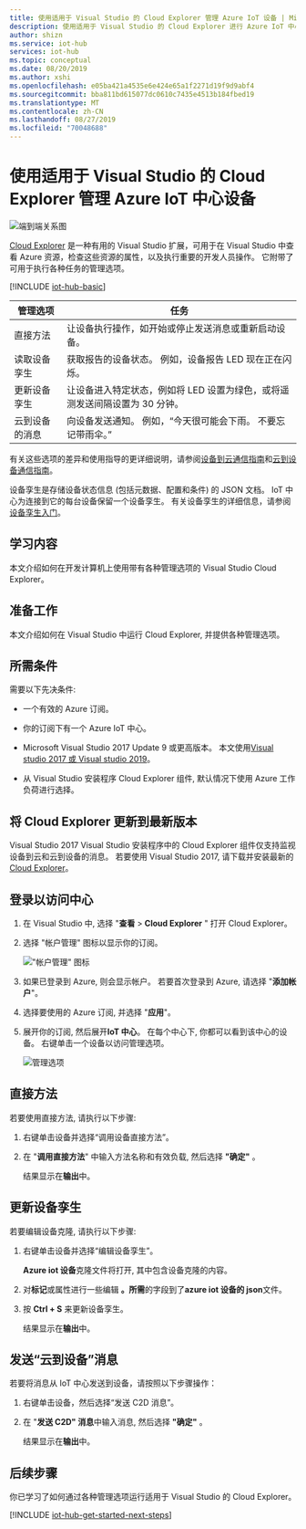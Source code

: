```yaml
---
title: 使用适用于 Visual Studio 的 Cloud Explorer 管理 Azure IoT 设备 | Microsoft Docs
description: 使用适用于 Visual Studio 的 Cloud Explorer 进行 Azure IoT 中心设备管理，其中包含直接方法和孪生所需的属性管理选项。
author: shizn
ms.service: iot-hub
services: iot-hub
ms.topic: conceptual
ms.date: 08/20/2019
ms.author: xshi
ms.openlocfilehash: e05ba421a4535e6e424e65a1f2271d19f9d9abf4
ms.sourcegitcommit: bba811bd615077dc0610c7435e4513b184fbed19
ms.translationtype: MT
ms.contentlocale: zh-CN
ms.lasthandoff: 08/27/2019
ms.locfileid: "70048688"
---
```

# <a name="use-cloud-explorer-for-visual-studio-for-azure-iot-hub-device-management"></a>使用适用于 Visual Studio 的 Cloud Explorer 管理 Azure IoT 中心设备

![端到端关系图](media/iot-hub-device-management-visual-studio/iot-e2e-simple.png)

[Cloud Explorer](https://marketplace.visualstudio.com/items?itemName=ms-azuretools.CloudExplorerForVS) 是一种有用的 Visual Studio 扩展，可用于在 Visual Studio 中查看 Azure 资源，检查这些资源的属性，以及执行重要的开发人员操作。 它附带了可用于执行各种任务的管理选项。

[!INCLUDE [iot-hub-basic](../../includes/iot-hub-basic-whole.md)]

| 管理选项          | 任务                    |
|----------------------------|--------------------------------|
| 直接方法             | 让设备执行操作，如开始或停止发送消息或重新启动设备。                                        |
| 读取设备孪生           | 获取报告的设备状态。 例如，设备报告 LED 现在正在闪烁。                                    |
| 更新设备孪生         | 让设备进入特定状态，例如将 LED 设置为绿色，或将遥测发送间隔设置为 30 分钟。         |
| 云到设备的消息   | 向设备发送通知。 例如，“今天很可能会下雨。 不要忘记带雨伞。”              |

有关这些选项的差异和使用指导的更详细说明，请参阅[设备到云通信指南](iot-hub-devguide-d2c-guidance.md)和[云到设备通信指南](iot-hub-devguide-c2d-guidance.md)。

设备孪生是存储设备状态信息 (包括元数据、配置和条件) 的 JSON 文档。 IoT 中心为连接到它的每台设备保留一个设备孪生。 有关设备孪生的详细信息，请参阅[设备孪生入门](iot-hub-node-node-twin-getstarted.md)。

## <a name="what-you-learn"></a>学习内容

本文介绍如何在开发计算机上使用带有各种管理选项的 Visual Studio Cloud Explorer。

## <a name="what-you-do"></a>准备工作

本文介绍如何在 Visual Studio 中运行 Cloud Explorer, 并提供各种管理选项。

## <a name="what-you-need"></a>所需条件

需要以下先决条件:

- 一个有效的 Azure 订阅。

- 你的订阅下有一个 Azure IoT 中心。

- Microsoft Visual Studio 2017 Update 9 或更高版本。 本文使用[Visual studio 2017 或 Visual studio 2019](https://www.visualstudio.com/vs/)。

- 从 Visual Studio 安装程序 Cloud Explorer 组件, 默认情况下使用 Azure 工作负荷进行选择。

## <a name="update-cloud-explorer-to-latest-version"></a>将 Cloud Explorer 更新到最新版本

Visual Studio 2017 Visual Studio 安装程序中的 Cloud Explorer 组件仅支持监视设备到云和云到设备的消息。 若要使用 Visual Studio 2017, 请下载并安装最新的[Cloud Explorer](https://marketplace.visualstudio.com/items?itemName=ms-azuretools.CloudExplorerForVS)。

## <a name="sign-in-to-access-your-hub"></a>登录以访问中心

1. 在 Visual Studio 中, 选择 "**查看** > **Cloud Explorer** " 打开 Cloud Explorer。

1. 选择 "帐户管理" 图标以显示你的订阅。

    !["帐户管理" 图标](media/iot-hub-visual-studio-cloud-device-messaging/account-management-icon.png)

1. 如果已登录到 Azure, 则会显示帐户。 若要首次登录到 Azure, 请选择 "**添加帐户**"。

1. 选择要使用的 Azure 订阅, 并选择 "**应用**"。

1. 展开你的订阅, 然后展开**IoT 中心**。  在每个中心下, 你都可以看到该中心的设备。 右键单击一个设备以访问管理选项。

    ![管理选项](media/iot-hub-device-management-visual-studio/management-options-vs2019.png)

## <a name="direct-methods"></a>直接方法

若要使用直接方法, 请执行以下步骤:

1. 右键单击设备并选择“调用设备直接方法”。

1. 在 "**调用直接方法**" 中输入方法名称和有效负载, 然后选择 **"确定"** 。

    结果显示在**输出**中。

## <a name="update-device-twin"></a>更新设备孪生

若要编辑设备克隆, 请执行以下步骤:

1. 右键单击设备并选择“编辑设备孪生”。

   **Azure iot 设备**克隆文件将打开, 其中包含设备克隆的内容。

1. 对**标记**或属性进行一些编辑 **。所需**的字段到了**azure iot 设备的 json**文件。

1. 按 **Ctrl + S** 来更新设备孪生。

   结果显示在**输出**中。

## <a name="send-cloud-to-device-messages"></a>发送“云到设备”消息

若要将消息从 IoT 中心发送到设备，请按照以下步骤操作：

1. 右键单击设备，然后选择“发送 C2D 消息”。

1. 在 "**发送 C2D" 消息**中输入消息, 然后选择 **"确定"** 。

   结果显示在**输出**中。

## <a name="next-steps"></a>后续步骤

你已学习了如何通过各种管理选项运行适用于 Visual Studio 的 Cloud Explorer。

[!INCLUDE [iot-hub-get-started-next-steps](../../includes/iot-hub-get-started-next-steps.md)]
